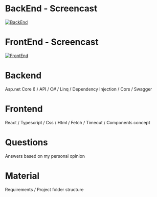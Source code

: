 # BackEnd - Screencast
[![BackEnd](https://img.youtube.com/vi/r9EV8_IfH_A/0.jpg)](https://www.youtube.com/watch?v=r9EV8_IfH_A)

# FrontEnd - Screencast
[![FrontEnd](https://img.youtube.com/vi/Wq60vG59gkQ/0.jpg)](https://www.youtube.com/watch?v=Wq60vG59gkQ)

# Backend
Asp.net Core 6 / API / C# / Linq / Dependency Injection / Cors / Swagger

# Frontend
React / Typescript / Css / Html / Fetch / Timeout / Components concept

# Questions
Answers based on my personal opinion

# Material
Requirements / Project folder structure
